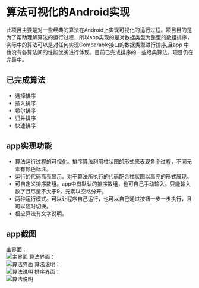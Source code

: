 # 算法可视化的Android实现
此项目主要是对一些经典的算法在Android上实现可视化的运行过程。项目目的是为了帮助理解算法的运行过程，所以app实现的是对数据类型为整型的数组排序，实际中的算法可以是对任何实现Comparable接口的数据类型进行排序,且app 中也没有各算法间的性能优劣进行体现。目前已完成排序的一些经典算法，项目仍在完善中。

## 已完成算法
* 选择排序
* 插入排序
* 希尔排序
* 归并排序
* 快速排序

## app实现功能
* 算法运行过程的可视化。排序算法利用柱状图的形式来表现各个过程，不同元素有颜色标注。
* 运行的代码高亮显示。对于算法所执行的代码配合柱状图以高亮的形式展现。
* 可自定义排序数组。app中有默认的排序数组，也可自己手动输入。只能输入数字且尽量不大于9，元素以空格分开。
* 两种运行模式。可以让程序自己运行，也可以自己通过按钮一步一步执行，且可以随时切换。
* 相应算法有文字说明。

## app截图
主界面：  
![主界面](https://github.com/fishrong/VisuAlgo/raw/master/Screenshots/home.png)
算法界面：  
![算法界面](https://github.com/fishrong/VisuAlgo/raw/master/Screenshots/algo.png)
算法说明：  
![算法说明](https://github.com/fishrong/VisuAlgo/raw/master/Screenshots/help.png)
排序界面：  
![算法说明](https://github.com/fishrong/VisuAlgo/raw/master/Screenshots/sort.png)
